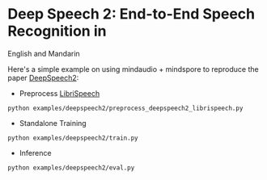 # Deep Speech 2: End-to-End Speech Recognition in
English and Mandarin

Here's a simple example on using mindaudio + mindspore to reproduce the paper [DeepSpeech2](https://arxiv.org/pdf/1512.02595.pdf):

- Preprocess [LibriSpeech](https://gitee.com/link?target=http%3A%2F%2Fwww.openslr.org%2F12)

```shell
python examples/deepspeech2/preprocess_deepspeech2_librispeech.py 
```

- Standalone Training

```shell
python examples/deepspeech2/train.py 
```

- Inference

```shell
python examples/deepspeech2/eval.py 
```
